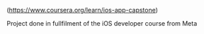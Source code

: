 (https://www.coursera.org/learn/ios-app-capstone)

Project done in fullfilment of the iOS developer course from Meta
